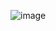 ![image](https://user-images.githubusercontent.com/77262402/104153654-3a632a80-5426-11eb-9b1c-ce8c1068049a.png)
